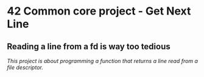 # 42 Common core project - Get Next Line

## Reading a line from a fd is way too tedious

*This project is about programming a function that returns a line read from a file descriptor.*
